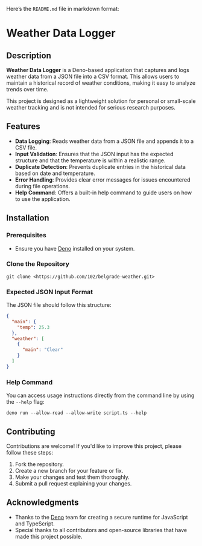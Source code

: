 Here’s the `README.md` file in markdown format:
# Weather Data Logger

## Description
**Weather Data Logger** is a Deno-based application that captures and logs weather data from a JSON file into a CSV format. This allows users to maintain a historical record of weather conditions, making it easy to analyze trends over time. 

This project is designed as a lightweight solution for personal or small-scale weather tracking and is not intended for serious research purposes.

## Features
- **Data Logging**: Reads weather data from a JSON file and appends it to a CSV file.
- **Input Validation**: Ensures that the JSON input has the expected structure and that the temperature is within a realistic range.
- **Duplicate Detection**: Prevents duplicate entries in the historical data based on date and temperature.
- **Error Handling**: Provides clear error messages for issues encountered during file operations.
- **Help Command**: Offers a built-in help command to guide users on how to use the application.

## Installation

### Prerequisites
- Ensure you have [Deno](https://deno.land/manual/getting_started/installation) installed on your system.

### Clone the Repository
```
git clone <https://github.com/102/belgrade-weather.git>
```

### Expected JSON Input Format
The JSON file should follow this structure:
```json
{
  "main": {
    "temp": 25.3
  },
  "weather": [
    {
      "main": "Clear"
    }
  ]
}
```

### Help Command
You can access usage instructions directly from the command line by using the `--help` flag:
```
deno run --allow-read --allow-write script.ts --help
```

## Contributing
Contributions are welcome! If you'd like to improve this project, please follow these steps:
1. Fork the repository.
2. Create a new branch for your feature or fix.
3. Make your changes and test them thoroughly.
4. Submit a pull request explaining your changes.



## Acknowledgments
- Thanks to the [Deno](https://deno.land/) team for creating a secure runtime for JavaScript and TypeScript.
- Special thanks to all contributors and open-source libraries that have made this project possible.

